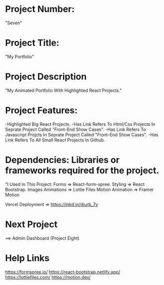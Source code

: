 # Project Number:
  "Seven"

# Project Title:
"My Portfolio"

# Project Description
"My Animated Portfolio With Highlighted React Projects."

# Project Features:
-Highlighted Big React Projects.
-Has Link Refers To Html/Css Projects In Seprate Project Called "Front-End Show Cases".
-Has Link Refers To Javascript Projcts In Seprate Project Called "Front-End Show Cases".
-Has Link Refers To All Small React Projects In Github.


# Dependencies: Libraries or frameworks required for the project.
 "I Used In This Project:
  Forms => React-form-spree.
  Styling => React Bootstrap.
  Images Animations => Lottie Files
  Motion Animation => Framer Motion

Vercel Deployment => https://lnkd.in/djurb_7y

# Next Project
==> Admin Dashboard (Project Eight)

# Help Links
https://formspree.io/
https://react-bootstrap.netlify.app/
https://lottiefiles.com/
https://motion.dev/ 